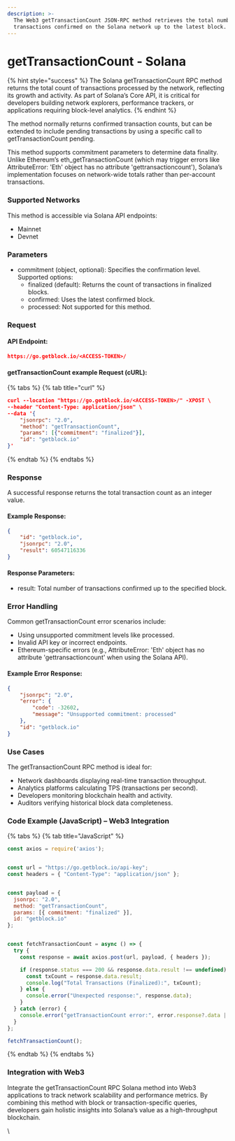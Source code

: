 ```yaml
---
description: >-
  The Web3 getTransactionCount JSON-RPC method retrieves the total number of
  transactions confirmed on the Solana network up to the latest block.
---
```


# getTransactionCount - Solana

{% hint style="success" %}
The Solana getTransactionCount RPC method returns the total count of transactions processed by the network, reflecting its growth and activity. As part of Solana’s Core API, it is critical for developers building network explorers, performance trackers, or applications requiring block-level analytics.
{% endhint %}

The method normally returns confirmed transaction counts, but can be extended to include pending transactions by using a specific call to getTransactionCount pending.

This method supports commitment parameters to determine data finality. Unlike Ethereum’s eth\_getTransactionCount (which may trigger errors like AttributeError: 'Eth' object has no attribute 'gettransactioncount'), Solana’s implementation focuses on network-wide totals rather than per-account transactions.

### Supported Networks

This method is accessible via Solana API endpoints:

* Mainnet
* Devnet

### Parameters

* commitment (object, optional): Specifies the confirmation level. Supported options:
  * finalized (default): Returns the count of transactions in finalized blocks.
  * confirmed: Uses the latest confirmed block.
  * processed: Not supported for this method.

### Request

#### API Endpoint:

```json
https://go.getblock.io/<ACCESS-TOKEN>/
```

#### getTransactionCount example Request (cURL):

{% tabs %}
{% tab title="curl" %}
```json
curl --location "https://go.getblock.io/<ACCESS-TOKEN>/" -XPOST \
--header "Content-Type: application/json" \
--data '{
    "jsonrpc": "2.0",
    "method": "getTransactionCount",
    "params": [{"commitment": "finalized"}],
    "id": "getblock.io"
}'
```
{% endtab %}
{% endtabs %}

### Response

A successful response returns the total transaction count as an integer value.

#### Example Response:

```json
{
    "id": "getblock.io",
    "jsonrpc": "2.0",
    "result": 60547116336
}
```

#### Response Parameters:

* result: Total number of transactions confirmed up to the specified block.

### Error Handling

Common getTransactionCount error scenarios include:

* Using unsupported commitment levels like processed.
* Invalid API key or incorrect endpoints.
* Ethereum-specific errors (e.g., AttributeError: 'Eth' object has no attribute 'gettransactioncount' when using the Solana API).

#### Example Error Response:

```json
{
    "jsonrpc": "2.0",
    "error": {
        "code": -32602,
        "message": "Unsupported commitment: processed"
    },
    "id": "getblock.io"
}
```

### Use Cases

The getTransactionCount RPC method is ideal for:

* Network dashboards displaying real-time transaction throughput.
* Analytics platforms calculating TPS (transactions per second).
* Developers monitoring blockchain health and activity.
* Auditors verifying historical block data completeness.

### Code Example (JavaScript) – Web3 Integration

{% tabs %}
{% tab title="JavaScript" %}
```javascript
const axios = require('axios');


const url = "https://go.getblock.io/api-key"; 
const headers = { "Content-Type": "application/json" };


const payload = {
  jsonrpc: "2.0",
  method: "getTransactionCount",
  params: [{ commitment: "finalized" }],
  id: "getblock.io"
};


const fetchTransactionCount = async () => {
  try {
    const response = await axios.post(url, payload, { headers });

    if (response.status === 200 && response.data.result !== undefined) {
      const txCount = response.data.result;
      console.log("Total Transactions (Finalized):", txCount);
    } else {
      console.error("Unexpected response:", response.data);
    }
  } catch (error) {
    console.error("getTransactionCount error:", error.response?.data || error.message);
  }
};

fetchTransactionCount();

```
{% endtab %}
{% endtabs %}

### Integration with Web3

Integrate the getTransactionCount RPC Solana method into Web3 applications to track network scalability and performance metrics. By combining this method with block or transaction-specific queries, developers gain holistic insights into Solana’s value as a high-throughput blockchain.

\
